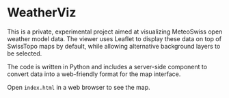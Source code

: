 # WeatherViz

This is a private, experimental project aimed at visualizing MeteoSwiss open weather model data. The viewer uses Leaflet to display these data on top of SwissTopo maps by default, while allowing alternative background layers to be selected.

The code is written in Python and includes a server-side component to convert data into a web-friendly format for the map interface.

Open `index.html` in a web browser to see the map.
